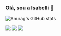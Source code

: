 ### Olá, sou a Isabelli 👋
![Anurag's GitHub stats](https://github-readme-stats.vercel.app/api?username=isabellirosa&show_icons=true&theme=dracula)

  <a href="https://instagram.com/belli_rosa_" target="_blank"><img src="https://img.shields.io/badge/-Instagram-%23E4405F?style=for-the-badge&logo=instagram&logoColor=white" target="_blank"></a>
 <a href = "mailto:isabelli.ifc@gmail.com"><img src="https://img.shields.io/badge/-Gmail-%23333?style=for-the-badge&logo=gmail&logoColor=white" target="_blank"></a>
  <a href="https://br.linkedin.com/in/isabelli-luisa-rosa-6824b8271" target="_blank"><img src="https://img.shields.io/badge/-LinkedIn-%230077B5?style=for-the-badge&logo=linkedin&logoColor=white" target="_blank"></a> 
  


